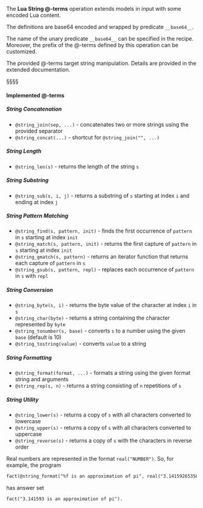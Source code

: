 The **Lua String @-terms** operation extends models in input with some encoded Lua content.

The definitions are base64 encoded and wrapped by predicate `__base64__`.

The name of the unary predicate `__base64__` can be specified in the recipe. 
Moreover, the prefix of the @-terms defined by this operation can be customized.

The provided @-terms target string manipulation. 
Details are provided in the extended documentation.

§§§§

#### Implemented @-terms

##### String Concatenation
* `@string_join(sep, ...)` - concatenates two or more strings using the provided separator
* `@string_concat(...)` - shortcut for `@string_join("", ...)`

##### String Length
* `@string_len(s)` - returns the length of the string `s`

##### String Substring
* `@string_sub(s, i, j)` - returns a substring of `s` starting at index `i` and ending at index `j`

##### String Pattern Matching
* `@string_find(s, pattern, init)` - finds the first occurrence of `pattern` in `s` starting at index `init`
* `@string_match(s, pattern, init)` - returns the first capture of `pattern` in `s` starting at index `init`
* `@string_gmatch(s, pattern)` - returns an iterator function that returns each capture of `pattern` in `s`
* `@string_gsub(s, pattern, repl)` - replaces each occurrence of `pattern` in `s` with `repl`

##### String Conversion
* `@string_byte(s, i)` - returns the byte value of the character at index `i` in `s`
* `@string_char(byte)` - returns a string containing the character represented by `byte`
* `@string_tonumber(s, base)` - converts `s` to a number using the given `base` (default is 10)
* `@string_tostring(value)` - converts `value` to a string

##### String Formatting
* `@string_format(format, ...)` - formats a string using the given format string and arguments
* `@string_rep(s, n)` - returns a string consisting of `n` repetitions of `s`

##### String Utility
* `@string_lower(s)` - returns a copy of `s` with all characters converted to lowercase
* `@string_upper(s)` - returns a copy of `s` with all characters converted to uppercase
* `@string_reverse(s)` - returns a copy of `s` with the characters in reverse order


Real numbers are represented in the format `real("NUMBER")`.
So, for example, the program
```asp
fact(@string_format("%f is an approximation of pi", real("3.1415926535898"))).
```
has answer set
```asp
fact("3.141593 is an approximation of pi").
```